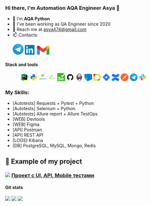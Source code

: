 ### Hi there, I'm Automation AQA Engineer Asya 👋


- 🌱 I’m  **AQA Python**
- 🔭 I've been working as QA Engineer since 2020
- 💬 Reach me at asya474@gmail.com
- 📫 Contacts:

<p>
  &#8287;&#8287;&#8287;&#8287;&#8287;
    <a href="https://t.me/asya474"><img width="35px" alt="Telegram" title="Telegram" src="images/tg.png"/></a>
    <a href="https://www.linkedin.com/in/[anhelina-babareka](https://www.linkedin.com/in/%D0%B0%D0%BD%D0%B0%D1%81%D1%82%D0%B0%D1%81%D0%B8%D1%8F-%D1%88%D0%B5%D0%BC%D0%B5%D1%82%D0%BE%D0%B2%D0%B0-41752a92/)/"><img width="35px" alt="LinkedIn" title="LinkedIn" src="images/linkedin.png/"></a>
    <a href="mailto:asya474@gmail.com"><img width="40px" alt="Write me Email" title="Gmail" src="images/gmail.png"/></a>
</p>

#### Stack and tools
<p  align="center">
  <code><img width="5%" title="Pycharm" src="images/logo_stacks/pycharm.png"></code>
  <code><img width="5%" title="Python" src="images/logo_stacks/python.png"></code>
  <code><img width="5%" title="Pytest" src="images/logo_stacks/pytest.png"></code>
  <code><img width="5%" title="Selene" src="images/logo_stacks/selene.png"></code>
  <code><img width="5%" title="Selenium" src="images/logo_stacks/selenium.png"></code>
  <!-- <code><img width="5%" title="Requests" src="images/logo_stacks/requests.png"></code> -->
  <code><img width="5%" title="GitHub" src="images/logo_stacks/github.png"></code>
  <code><img width="5%" title="Jenkins" src="images/logo_stacks/jenkins.png"></code>
  <!-- <code><img width="5%" title="Docker" src="images/logo_stacks/docker.png"></code> -->
  <code><img width="5%" title="Selenoid" src="images/logo_stacks/selenoid.png"></code>
  <code><img width="5%" title="Allure Report" src="images/logo_stacks/allure_report.png"></code>
  <!-- <code><img width="5%" title="Allure TestOps" src="images/logo_stacks/allure_testops.png"></code> -->
  <!-- <code><img width="5%" title="Appium" src="images/logo_stacks/appium.png"></code> --> 
  <!-- <code><img width="5%" title="Browserstack" src="images/logo_stacks/browserstack.png"></code> -->
  <code><img width="5%" title="Jira" src="images/logo_stacks/jira.png"></code>
  <code><img width="5%" title="Confluence" src="images/logo_stacks/confluence.png"></code>
  <!-- <code><img width="5%" title="Android Studio" src="images/logo_stacks/android_studio.png"></code> -->
  <!-- <code><img width="5%" title="Xcode" src="images/logo_stacks/xcode.png"></code> -->
  <code><img width="5%" title="Postman" src="images/logo_stacks/postman.png"></code>
  <code><img width="5%" title="Telegram" src="images/logo_stacks/tg.png"></code>
  <code><img width="5%" title="Slack" src="images/logo_stacks/slack.png"></code>
  <!-- <code><img width="5%" title="PgAdmin" src="images/logo_stacks/pgadmin.png"></code> -->
  <!-- <code><img width="5%" title="Xmind" src="images/logo_stacks/xmind.png"></code> -->
</p>

### My Skills:

- [Autotests] Requests + Pytest + Python
- [Autotests] Selenium + Python
- [Autotests] Allure report + Allure TestOps
- [WEB] Devtools
- [WEB] Figma
- [API] Postman
- [API] REST API
- [LOGS] Kibana
- [DB] PostgreSQL, MySQL, Mongo, Redis

  
## :floppy_disk: Example of my project
### <img width="3%" src="images/github.png"> [Проект с UI, API, Mobile тестами](https://github.com/catislove/diploma_project)

#### Git stats
![](http://github-profile-summary-cards.vercel.app/api/cards/stats?username=asya474&theme=tokyonight)
![](http://github-profile-summary-cards.vercel.app/api/cards/repos-per-language?username=asya474&theme=tokyonight) 
![](https://github-profile-summary-cards.vercel.app/api/cards/profile-details?username=asya474&theme=tokyonight)
